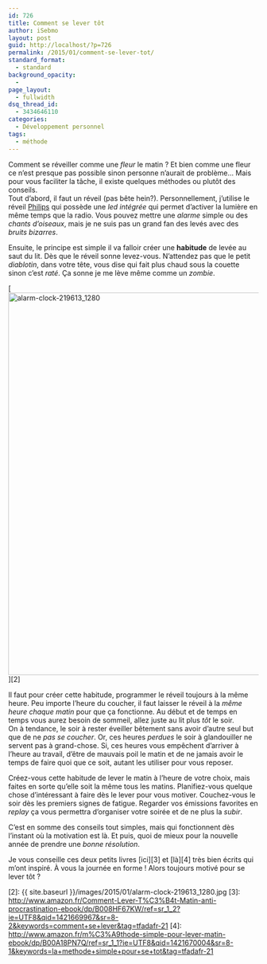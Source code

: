 ```yaml
---
id: 726
title: Comment se lever tôt
author: iSebmo
layout: post
guid: http://localhost/?p=726
permalink: /2015/01/comment-se-lever-tot/
standard_format:
  - standard
background_opacity:
  - 
page_layout:
  - fullwidth
dsq_thread_id:
  - 3434646110
categories:
  - Développement personnel
tags:
  - méthode
---
```

Comment se réveiller comme une *fleur* le matin ? Et bien comme une fleur ce n’est presque pas possible sinon personne n’aurait de problème… Mais pour vous faciliter la tâche, il existe quelques méthodes ou plutôt des conseils.  
Tout d’abord, il faut un réveil (pas bête hein?). Personnellement, j’utilise le réveil [Philips][1] qui possède une *led intégrée* qui permet d’activer la lumière en même temps que la radio. Vous pouvez mettre une *alarme* simple ou des *chants d’oiseaux*, mais je ne suis pas un grand fan des levés avec des *bruits bizarres*.

Ensuite, le principe est simple il va falloir créer une **habitude** de levée au saut du lit. Dès que le réveil sonne levez-vous. N’attendez pas que le petit *diablotin*, dans votre tête, vous dise qui fait plus chaud sous la couette sinon c’est *raté*. Ça sonne je me lève même comme un *zombie*.

[<img class="aligncenter size-large wp-image-728" src="{{ site.baseurl }}/images/2015/01/alarm-clock-219613_1280-1024x768.jpg" alt="alarm-clock-219613_1280" width="1024" height="768" />][2]

Il faut pour créer cette habitude, programmer le réveil toujours à la même heure. Peu importe l’heure du coucher, il faut laisser le réveil à la *même heure chaque matin* pour que ça fonctionne. Au début et de temps en temps vous aurez besoin de sommeil, allez juste au lit plus *tôt* le soir.  
On à tendance, le soir à rester éveiller bêtement sans avoir d’autre seul but que de ne *pas se coucher*. Or, ces heures *perdues* le soir à glandouiller ne servent pas à grand-chose. Si, ces heures vous empêchent d’arriver à l’heure au travail, d’être de mauvais poil le matin et de ne jamais avoir le temps de faire quoi que ce soit, autant les utiliser pour vous reposer.

Créez-vous cette habitude de lever le matin à l’heure de votre choix, mais faites en sorte qu’elle soit la même tous les matins. Planifiez-vous quelque chose d’intéressant à faire dès le lever pour vous motiver. Couchez-vous le soir dès les premiers signes de fatigue. Regarder vos émissions favorites en *replay* ça vous permettra d’organiser votre soirée et de ne plus la *subir*.

C’est en somme des conseils tout simples, mais qui fonctionnent dès l’instant où la motivation est là. Et puis, quoi de mieux pour la nouvelle année de prendre une *bonne résolution*.

Je vous conseille ces deux petits livres [ici][3] et [là][4] très bien écrits qui m’ont inspiré. À vous la journée en forme ! Alors toujours motivé pour se lever tôt ?

 [1]: http://www.amazon.fr/Philips-HF3520-Eveil-Lumi%C3%A8re-Fonction/dp/B008LR3KD8/ref=sr_1_1?ie=UTF8&qid=1421670038&sr=8-1&keywords=reveil+philips+eveil+lumiere&tag=tfadafr-21
 [2]: {{ site.baseurl }}/images/2015/01/alarm-clock-219613_1280.jpg
 [3]: http://www.amazon.fr/Comment-Lever-T%C3%B4t-Matin-anti-procrastination-ebook/dp/B008HF67KW/ref=sr_1_2?ie=UTF8&qid=1421669967&sr=8-2&keywords=comment+se+lever&tag=tfadafr-21
 [4]: http://www.amazon.fr/m%C3%A9thode-simple-pour-lever-matin-ebook/dp/B00A18PN7Q/ref=sr_1_1?ie=UTF8&qid=1421670004&sr=8-1&keywords=la+methode+simple+pour+se+tot&tag=tfadafr-21